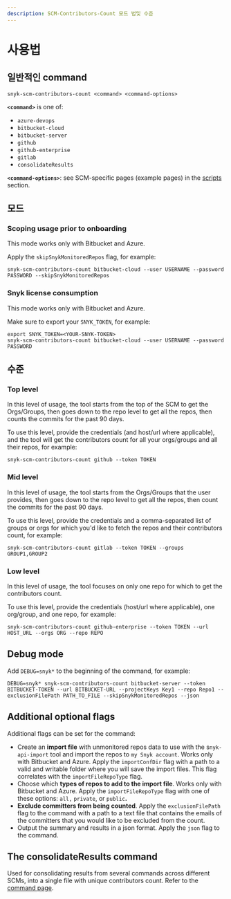 ```yaml
---
description: SCM-Contributors-Count 모드 법및 수준
---
```


# 사용법

## 일반적인 command

```
snyk-scm-contributors-count <command> <command-options>
```

**`<command>`** is one of:

* `azure-devops`
* `bitbucket-cloud`
* `bitbucket-server`
* `github`
* `github-enterprise`
* `gitlab`
* `consolidateResults`

**`<command-options>`**: see SCM-specific pages (example pages) in the [scripts](the-scripts/) section.

## 모드

### Scoping usage prior to onboarding

This mode works only with Bitbucket and Azure.

Apply the `skipSnykMonitoredRepos` flag, for example:

```
snyk-scm-contributors-count bitbucket-cloud --user USERNAME --password PASSWORD --skipSnykMonitoredRepos
```

### Snyk license consumption

This mode works only with Bitbucket and Azure.

Make sure to export your `SNYK_TOKEN`, for example:

```
export SNYK_TOKEN=<YOUR-SNYK-TOKEN>
snyk-scm-contributors-count bitbucket-cloud --user USERNAME --password PASSWORD
```

## 수준

### Top level

In this level of usage, the tool starts from the top of the SCM to get the Orgs/Groups, then goes down to the repo level to get all the repos, then counts the commits for the past 90 days.

To use this level, provide the credentials (and host/url where applicable), and the tool will get the contributors count for all your orgs/groups and all their repos, for example:

```
snyk-scm-contributors-count github --token TOKEN
```

### Mid level

In this level of usage, the tool starts from the Orgs/Groups that the user provides, then goes down to the repo level to get all the repos, then count the commits for the past 90 days.

To use this level, provide the credentials and a comma-separated list of groups or orgs for which you'd like to fetch the repos and their contributors count, for example:

```
snyk-scm-contributors-count gitlab --token TOKEN --groups GROUP1,GROUP2
```

### Low level

In this level of usage, the tool focuses on only one repo for which to get the contributors count.

To use this level, provide the credentials (host/url where applicable), one org/group, and one repo, for example:

```
snyk-scm-contributors-count github-enterprise --token TOKEN --url HOST_URL --orgs ORG --repo REPO
```

## Debug mode

Add `DEBUG=snyk*` to the beginning of the command, for example:

```
DEBUG=snyk* snyk-scm-contributors-count bitbucket-server --token BITBUCKET-TOKEN --url BITBUCKET-URL --projectKeys Key1 --repo Repo1 --exclusionFilePath PATH_TO_FILE --skipSnykMonitoredRepos --json
```

## Additional optional flags

Additional flags can be set for the command:

* Create an **import file** with unmonitored repos data to use with the s`nyk-api-import` tool and import the repos to `my Snyk account`. Works only with Bitbucket and Azure. Apply the `importConfDir` flag with a path to a valid and writable folder where you will save the import files. This flag correlates with the `importFileRepoType` flag.
* Choose which **types of repos to add to the import file**. Works only with Bitbucket and Azure. Apply the `importFileRepoType` flag with one of these options: `all,` `private`, or `public`**.**
* **Exclude committers from being counted**. Apply the `exclusionFilePath` flag to the command with a path to a text file that contains the emails of the committers that you would like to be excluded from the count.
* Output the summary and results in a json format. Apply the `json` flag to the command.

## The consolidateResults command

Used for consolidating results from several commands across different SCMs, into a single file with unique contributors count. Refer to the [command page](consolidate-results.md).
